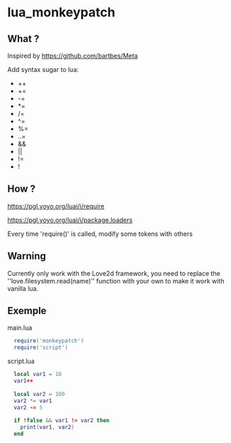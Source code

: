 # lua_monkeypatch


## What ?
Inspired by https://github.com/bartbes/Meta

Add syntax sugar to lua:

  - ++
  - +=
  - -=
  - *=
  - /=
  - ^=
  - %=
  - ..=
  - &&
  - ||
  - !=
  - !

## How ?
https://pgl.yoyo.org/luai/i/require

https://pgl.yoyo.org/luai/i/package.loaders

Every time 'require()' is called, modify some tokens with others

## Warning
Currently only work with the Love2d framework, you need to replace the ''love.filesystem.read(name)'' function with your own to make it work with vanilla lua.


## Exemple
main.lua
```lua
  require('monkeypatch')
  require('script')
```

script.lua
```lua
  local var1 = 10
  var1++
  
  local var2 = 100
  var2 *= var1
  var2 -= 5
  
  if !false && var1 != var2 then 
    print(var1, var2)
  end
  
  
```
